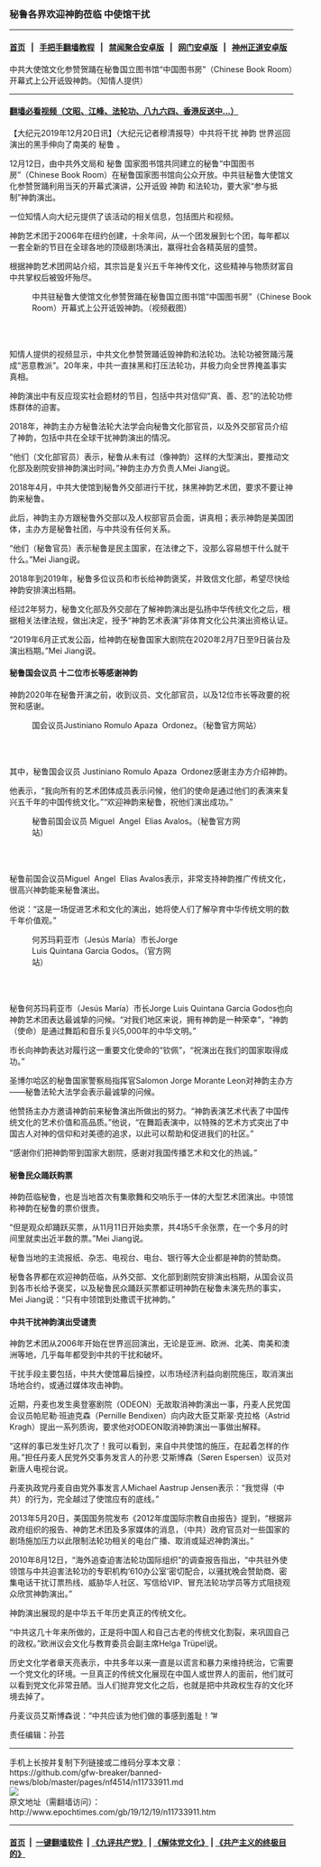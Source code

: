### 秘鲁各界欢迎神韵莅临 中使馆干扰
------------------------

#### [首页](https://github.com/gfw-breaker/banned-news/blob/master/README.md) &nbsp;&nbsp;|&nbsp;&nbsp; [手把手翻墙教程](https://github.com/gfw-breaker/guides/wiki) &nbsp;&nbsp;|&nbsp;&nbsp; [禁闻聚合安卓版](https://github.com/gfw-breaker/bn-android) &nbsp;&nbsp;|&nbsp;&nbsp; [网门安卓版](https://github.com/oGate2/oGate) &nbsp;&nbsp;|&nbsp;&nbsp; [神州正道安卓版](https://github.com/SzzdOgate/update) 



<div><img alt="" class="aligncenter wp-post-image" src="http://i.epochtimes.com/assets/uploads/2019/12/78857905_10157910150143234_2573978655021596672_o-600x400-1.jpg"/>
<div class="red16 caption">
 中共大使馆文化参赞贺踊在秘鲁国立图书馆“中国图书房”（Chinese Book Room）开幕式上公开诋毁神韵。（知情人提供）
</div>
</div><hr/>

#### [翻墙必看视频（文昭、江峰、法轮功、八九六四、香港反送中...）](https://github.com/gfw-breaker/banned-news/blob/master/pages/link3.md)

<div><p>
 【大纪元2019年12月20日讯】（大纪元记者穆清报导）中共将干扰
 <ok href="http://www.epochtimes.com/gb/tag/%E7%A5%9E%E9%9F%B5.html">
  神韵
 </ok>
 世界巡回演出的黑手伸向了南美的
 <ok href="http://www.epochtimes.com/gb/tag/%E7%A7%98%E9%B2%81.html">
  秘鲁
 </ok>
 。
</p>
<p>
 12月12日，由中共外文局和
 <ok href="http://www.epochtimes.com/gb/tag/%E7%A7%98%E9%B2%81.html">
  秘鲁
 </ok>
 国家图书馆共同建立的秘鲁“中国图书房”（Chinese Book Room）在秘鲁国家图书馆向公众开放。中共驻秘鲁大使馆文化参赞贺踊利用当天的开幕式演讲，公开诋毁
 <ok href="http://www.epochtimes.com/gb/tag/%E7%A5%9E%E9%9F%B5.html">
  神韵
 </ok>
 和法轮功，要大家“参与抵制”神韵演出。
</p>
<p>
 一位知情人向大纪元提供了该活动的相关信息，包括图片和视频。
</p>
<p>
 神韵艺术团于2006年在纽约创建，十余年间，从一个团发展到七个团，每年都以一套全新的节目在全球各地的顶级剧场演出，赢得社会各精英层的盛赞。
</p>
<p>
 根据神韵艺术团网站介绍，其宗旨是复兴五千年神传文化，这些精神与物质财富自中共掌权后被毁坏殆尽。
</p>
<figure class="wp-caption aligncenter" id="attachment_11733999" style="width: 500px">
 <ok href="http://i.epochtimes.com/assets/uploads/2019/12/Screen-Shot-2019-12-19-at-7.13.35-PM.png">
  <img alt="" class="wp-image-11733999" src="http://i.epochtimes.com/assets/uploads/2019/12/Screen-Shot-2019-12-19-at-7.13.35-PM-600x368.png"/>
 </ok>
 <br/><figcaption class="wp-caption-text">
  中共驻秘鲁大使馆文化参赞贺踊在秘鲁国立图书馆“中国图书房”（Chinese Book Room）开幕式上公开诋毁神韵。（视频截图）
 </figcaption><br/>
</figure><br/>
<p>
 知情人提供的视频显示，中共文化参赞贺踊诋毁神韵和法轮功。法轮功被贺踊污蔑成“恶意教派”。20年来，中共一直抹黑和打压法轮功，并极力向全世界掩盖事实真相。
</p>
<p>
 神韵演出中有反应现实社会题材的节目，包括中共对信仰“真、善、忍”的法轮功修炼群体的迫害。
</p>
<p>
 2018年，神韵主办方秘鲁法轮大法学会向秘鲁文化部官员，以及外交部官员介绍了神韵，包括中共在全球干扰神韵演出的情况。
</p>
<p>
 “他们（文化部官员）表示，秘鲁从未有过（像神韵）这样的大型演出，要推动文化部及剧院安排神韵演出时间。”神韵主办方负责人Mei Jiang说。
</p>
<p>
 2018年4月，中共大使馆到秘鲁外交部进行干扰，抹黑神韵艺术团，要求不要让神韵来秘鲁。
</p>
<p>
 此后，神韵主办方跟秘鲁外交部以及人权部官员会面，讲真相；表示神韵是美国团体，主办方是秘鲁社团，与中共没有任何关系。
</p>
<p>
 “他们（秘鲁官员）表示秘鲁是民主国家，在法律之下，没那么容易想干什么就干什么。”Mei Jiang说。
</p>
<p>
 2018年到2019年，秘鲁多位议员和市长给神韵褒奖，并致信文化部，希望尽快给神韵安排演出档期。
</p>
<p>
 经过2年努力，秘鲁文化部及外交部在了解神韵演出是弘扬中华传统文化之后，根据相关法律法规，做出决定，授予“神韵艺术表演”非体育文化公共演出资格认证。
</p>
<p>
 “2019年6月正式发公函，给神韵在秘鲁国家大剧院在2020年2月7日至9日装台及演出档期。”Mei Jiang说。
</p>
<h4>
 秘鲁国会议员 十二位市长等感谢神韵
</h4>
<p>
 神韵2020年在秘鲁开演之前，收到议员、文化部官员，以及12位市长等政要的祝贺和感谢。
</p>
<figure class="wp-caption aligncenter" id="attachment_11736044" style="width: 508px">
 <ok href="http://i.epochtimes.com/assets/uploads/2019/12/El_legislador_Justiniano_Apaza.jpg">
  <img alt="" class="wp-image-11736044" src="http://i.epochtimes.com/assets/uploads/2019/12/El_legislador_Justiniano_Apaza-600x399.jpg"/>
 </ok>
 <br/><figcaption class="wp-caption-text">
  国会议员Justiniano Romulo Apaza  Ordonez。（秘鲁官方网站）
 </figcaption><br/>
</figure><br/>
<p>
 其中，秘鲁国会议员 Justiniano Romulo Apaza  Ordonez感谢主办方介绍神韵。
</p>
<p>
 他表示，“我向所有的艺术团体成员表示问候，他们的使命是通过他们的表演来复兴五千年的中国传统文化。”“欢迎神韵来秘鲁，祝他们演出成功。”
</p>
<figure class="wp-caption aligncenter" id="attachment_11736048" style="width: 382px">
 <ok href="http://i.epochtimes.com/assets/uploads/2019/12/miguelelias.jpg">
  <img alt="" class="wp-image-11736048" src="http://i.epochtimes.com/assets/uploads/2019/12/miguelelias.jpg"/>
 </ok>
 <br/><figcaption class="wp-caption-text">
  秘鲁前国会议员 Miguel  Angel  Elias Avalos。（秘鲁官方网站）
 </figcaption><br/>
</figure><br/>
<p>
 秘鲁前国会议员Miguel  Angel  Elias Avalos表示，非常支持神韵推广传统文化，很高兴神韵能来秘鲁演出。
</p>
<p>
 他说：“这是一场促进艺术和文化的演出，她将使人们了解孕育中华传统文明的数千年价值观。”
</p>
<figure class="wp-caption aligncenter" id="attachment_11736051" style="width: 267px">
 <ok href="http://i.epochtimes.com/assets/uploads/2019/12/alcalde-munijesusmaria.jpg">
  <img alt="" class="wp-image-11736051" src="http://i.epochtimes.com/assets/uploads/2019/12/alcalde-munijesusmaria.jpg"/>
 </ok>
 <br/><figcaption class="wp-caption-text">
  何苏玛莉亚市（Jesús María）市长Jorge Luis Quintana Garcia Godos。（官方网站）
 </figcaption><br/>
</figure><br/>
<p>
 秘鲁何苏玛莉亚市（Jesús María）市长Jorge Luis Quintana Garcia Godos也向神韵艺术团表达最诚挚的问候。“对我们地区来说，拥有神韵是一种荣幸”，“神韵（使命）是通过舞蹈和音乐复兴5,000年的中华文明。”
</p>
<p>
 市长向神韵表达对履行这一重要文化使命的“钦佩”，“祝演出在我们的国家取得成功。”
</p>
<p>
 圣博尔哈区的秘鲁国家警察局指挥官Salomon Jorge Morante Leon对神韵主办方——秘鲁法轮大法学会表示最诚挚的问候。
</p>
<p>
 他赞扬主办方邀请神韵前来秘鲁演出所做出的努力。“神韵表演艺术代表了中国传统文化的艺术价值和高品质。”他说，“在舞蹈表演中，以特殊的艺术方式突出了中国古人对神的信仰和对美德的追求，以此可以帮助和促进我们的社区。”
</p>
<p>
 “感谢你们把神韵带到国家大剧院，感谢对我国传播艺术和文化的热诚。”
</p>
<h4>
 秘鲁民众踊跃购票
</h4>
<p>
 神韵莅临秘鲁，也是当地首次有集歌舞和交响乐于一体的大型艺术团演出。中领馆称神韵在秘鲁的票价很贵。
</p>
<p>
 “但是观众却踊跃买票，从11月11日开始卖票，共4场5千余张票，在一个多月的时间里就卖出近半数的票。”Mei Jiang说。
</p>
<p>
 秘鲁当地的主流报纸、杂志、电视台、电台、银行等大企业都是神韵的赞助商。
</p>
<p>
 秘鲁各界都在欢迎神韵莅临，从外交部、文化部到剧院安排演出档期，从国会议员到各市长给予褒奖，以及秘鲁民众踊跃买票都证明神韵在秘鲁未演先热的事实，Mei Jiang说：“只有中领馆到处撒谎干扰神韵。”
</p>
<h4>
 中共干扰神韵演出受谴责
</h4>
<p>
 神韵艺术团从2006年开始在世界巡回演出，无论是亚洲、欧洲、北美、南美和澳洲等地，几乎每年都受到中共的干扰和破坏。
</p>
<p>
 干扰手段主要包括，中共大使馆幕后操控，以市场经济利益向剧院施压，取消演出场地合约，或通过媒体攻击神韵。
</p>
<p>
 近期，丹麦也发生奥登塞剧院（ODEON）无故取消神韵演出一事，丹麦人民党国会议员帕尼勒·班迪克森（Pernille Bendixen）向内政大臣艾斯翠·克拉格（Astrid Kragh）提出一系列质询，要求他对ODEON取消神韵演出一事做出解释。
</p>
<p>
 “这样的事已发生好几次了！我可以看到，来自中共使馆的施压，在起着怎样的作用。”担任丹麦人民党外交事务发言人的孙恩‧艾斯博森（Søren Espersen）议员对新唐人电视台说。
</p>
<p>
 丹麦执政党丹麦自由党外事发言人Michael Aastrup Jensen表示：“我觉得（中共）的行为，完全越过了使馆应有的底线。”
</p>
<p>
 2013年5月20日，美国国务院发布《2012年度国际宗教自由报告》提到，“根据非政府组织的报告、神韵艺术团及多家媒体的消息，（中共）政府官员对一些国家的剧场施加压力以此限制法轮功相关的电台广播、取消或延迟神韵演出。”
</p>
<p>
 2010年8月12日，“海外追查迫害法轮功国际组织”的调查报告指出，“中共驻外使领馆与中共迫害法轮功的专职机构‘610办公室’密切配合，以骚扰晚会赞助商、密集电话干扰订票热线、威胁华人社区、写信给VIP、冒充法轮功学员等方式阻挠观众欣赏神韵演出。”
</p>
<p>
 神韵演出展现的是中华五千年历史真正的传统文化。
</p>
<p>
 “中共这几十年来所做的，正是将中国人和自己古老的传统文化割裂，来巩固自己的政权。”欧洲议会文化与教育委员会副主席Helga Trüpel说。
</p>
<p>
 历史文化学者章天亮表示，中共多年以来一直是以谎言和暴力来维持统治，它需要一个党文化的环境。一旦真正的传统文化展现在中国人或世界人的面前，他们就可以看到党文化非常丑陋。当人们抛弃党文化之后，也就是把中共政权生存的文化环境去掉了。
</p>
<p>
 丹麦议员艾斯博森说：“中共应该为他们做的事感到羞耻！”#
</p>
<p>
 责任编辑：孙芸
</p>
</div>
<hr/>
手机上长按并复制下列链接或二维码分享本文章：<br/>
https://github.com/gfw-breaker/banned-news/blob/master/pages/nf4514/n11733911.md <br/>
<a href='https://github.com/gfw-breaker/banned-news/blob/master/pages/nf4514/n11733911.md'><img src='https://github.com/gfw-breaker/banned-news/blob/master/pages/nf4514/n11733911.md.png'/></a> <br/>
原文地址（需翻墙访问）：http://www.epochtimes.com/gb/19/12/19/n11733911.htm


------------------------
#### [首页](https://github.com/gfw-breaker/banned-news/blob/master/README.md) &nbsp;|&nbsp; [一键翻墙软件](https://github.com/gfw-breaker/nogfw/blob/master/README.md) &nbsp;| [《九评共产党》](https://github.com/gfw-breaker/9ping.md/blob/master/README.md#九评之一评共产党是什么) | [《解体党文化》](https://github.com/gfw-breaker/jtdwh.md/blob/master/README.md) | [《共产主义的终极目的》](https://github.com/gfw-breaker/gczydzjmd.md/blob/master/README.md)


<img src='http://gfw-breaker.win/banned-news/pages/nf4514/n11733911.md' width='0px' height='0px'/>